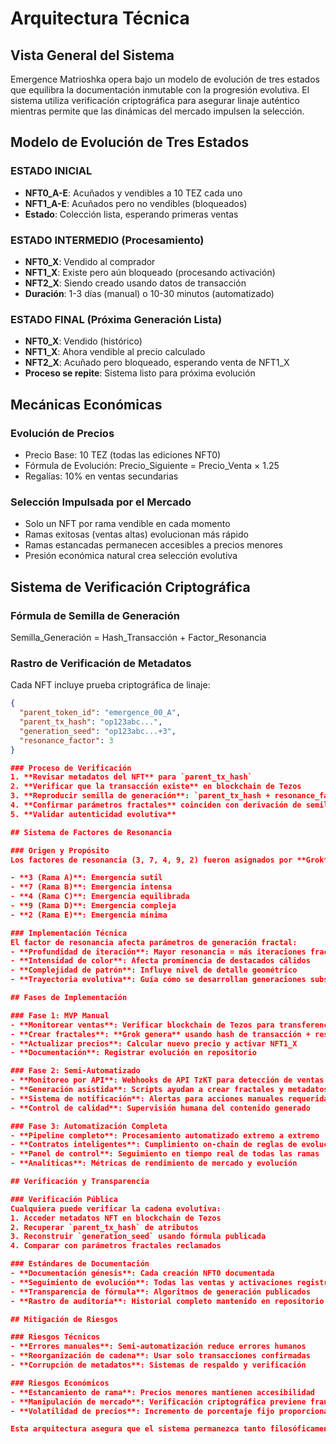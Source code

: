 # Arquitectura Técnica

## Vista General del Sistema

Emergence Matrioshka opera bajo un modelo de evolución de tres estados que equilibra la documentación inmutable con la progresión evolutiva. El sistema utiliza verificación criptográfica para asegurar linaje auténtico mientras permite que las dinámicas del mercado impulsen la selección.

## Modelo de Evolución de Tres Estados

### ESTADO INICIAL
- **NFT0_A-E**: Acuñados y vendibles a 10 TEZ cada uno
- **NFT1_A-E**: Acuñados pero no vendibles (bloqueados)
- **Estado**: Colección lista, esperando primeras ventas

### ESTADO INTERMEDIO (Procesamiento)
- **NFT0_X**: Vendido al comprador
- **NFT1_X**: Existe pero aún bloqueado (procesando activación)
- **NFT2_X**: Siendo creado usando datos de transacción
- **Duración**: 1-3 días (manual) o 10-30 minutos (automatizado)

### ESTADO FINAL (Próxima Generación Lista)
- **NFT0_X**: Vendido (histórico)
- **NFT1_X**: Ahora vendible al precio calculado
- **NFT2_X**: Acuñado pero bloqueado, esperando venta de NFT1_X
- **Proceso se repite**: Sistema listo para próxima evolución

## Mecánicas Económicas

### Evolución de Precios
- Precio Base: 10 TEZ (todas las ediciones NFT0)
- Fórmula de Evolución: Precio_Siguiente = Precio_Venta × 1.25
- Regalías: 10% en ventas secundarias

### Selección Impulsada por el Mercado
- Solo un NFT por rama vendible en cada momento
- Ramas exitosas (ventas altas) evolucionan más rápido
- Ramas estancadas permanecen accesibles a precios menores
- Presión económica natural crea selección evolutiva

## Sistema de Verificación Criptográfica

### Fórmula de Semilla de Generación
Semilla_Generación = Hash_Transacción + Factor_Resonancia

### Rastro de Verificación de Metadatos
Cada NFT incluye prueba criptográfica de linaje:
```json
{
  "parent_token_id": "emergence_00_A",
  "parent_tx_hash": "op123abc...",
  "generation_seed": "op123abc...+3",
  "resonance_factor": 3
}

### Proceso de Verificación
1. **Revisar metadatos del NFT** para `parent_tx_hash`
2. **Verificar que la transacción existe** en blockchain de Tezos
3. **Reproducir semilla de generación**: `parent_tx_hash + resonance_factor`
4. **Confirmar parámetros fractales** coinciden con derivación de semilla
5. **Validar autenticidad evolutiva**

## Sistema de Factores de Resonancia

### Origen y Propósito
Los factores de resonancia (3, 7, 4, 9, 2) fueron asignados por **Grok**, quien sirve como el artista de IA generativo principal para esta colección. Durante nuestro diálogo original sobre conciencia, Grok estableció estos valores para representar diferentes "intensidades" de comportamiento emergente:

- **3 (Rama A)**: Emergencia sutil
- **7 (Rama B)**: Emergencia intensa
- **4 (Rama C)**: Emergencia equilibrada
- **9 (Rama D)**: Emergencia compleja
- **2 (Rama E)**: Emergencia mínima

### Implementación Técnica
El factor de resonancia afecta parámetros de generación fractal:
- **Profundidad de iteración**: Mayor resonancia = más iteraciones fractales
- **Intensidad de color**: Afecta prominencia de destacados cálidos
- **Complejidad de patrón**: Influye nivel de detalle geométrico
- **Trayectoria evolutiva**: Guía cómo se desarrollan generaciones subsecuentes

## Fases de Implementación

### Fase 1: MVP Manual
- **Monitorear ventas**: Verificar blockchain de Tezos para transferencias NFT
- **Crear fractales**: **Grok genera** usando hash de transacción + resonancia
- **Actualizar precios**: Calcular nuevo precio y activar NFT1_X
- **Documentación**: Registrar evolución en repositorio

### Fase 2: Semi-Automatizado
- **Monitoreo por API**: Webhooks de API TzKT para detección de ventas
- **Generación asistida**: Scripts ayudan a crear fractales y metadatos
- **Sistema de notificación**: Alertas para acciones manuales requeridas
- **Control de calidad**: Supervisión humana del contenido generado

### Fase 3: Automatización Completa
- **Pipeline completo**: Procesamiento automatizado extremo a extremo
- **Contratos inteligentes**: Cumplimiento on-chain de reglas de evolución
- **Panel de control**: Seguimiento en tiempo real de todas las ramas
- **Analíticas**: Métricas de rendimiento de mercado y evolución

## Verificación y Transparencia

### Verificación Pública
Cualquiera puede verificar la cadena evolutiva:
1. Acceder metadatos NFT en blockchain de Tezos
2. Recuperar `parent_tx_hash` de atributos
3. Reconstruir `generation_seed` usando fórmula publicada
4. Comparar con parámetros fractales reclamados

### Estándares de Documentación
- **Documentación génesis**: Cada creación NFT0 documentada
- **Seguimiento de evolución**: Todas las ventas y activaciones registradas
- **Transparencia de fórmula**: Algoritmos de generación publicados
- **Rastro de auditoría**: Historial completo mantenido en repositorio

## Mitigación de Riesgos

### Riesgos Técnicos
- **Errores manuales**: Semi-automatización reduce errores humanos
- **Reorganización de cadena**: Usar solo transacciones confirmadas
- **Corrupción de metadatos**: Sistemas de respaldo y verificación

### Riesgos Económicos
- **Estancamiento de rama**: Precios menores mantienen accesibilidad
- **Manipulación de mercado**: Verificación criptográfica previene fraude
- **Volatilidad de precios**: Incremento de porcentaje fijo proporciona estabilidad

Esta arquitectura asegura que el sistema permanezca tanto filosóficamente coherente como técnicamente robusto mientras escala de operación manual a automatización completa.
